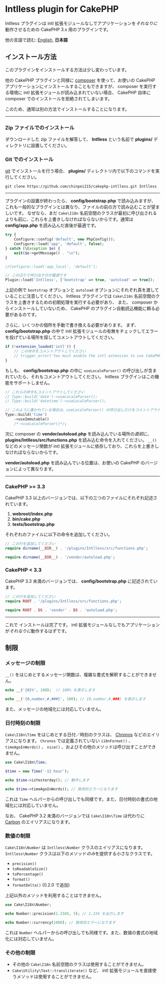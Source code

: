 # Intlless plugin for CakePHP

Intlless プラグインは intl 拡張モジュールなしでアプリケーションを*それなりに*動作させるための CakePHP 3.x 用のプラグインです。

他の言語で読む: [English](README.md), **日本語**

## インストール方法

このプラグインをインストールする方法は少し変わっています。

他の CakePHP プラグインと同様に [composer](http://getcomposer.org) を使って、お使いの CakePHP アプリケーションにインストールすることもできますが、
composer を実行する環境に intl 拡張モジュールが読み込まれていない場合、 CakePHP 自体に composer でのインストールを拒絶されてしまいます。

このため、通常は別の方法でインストールすることになります。

----
### Zip ファイルでのインストール
ダウンロードした zip ファイルを解答して、 **Intlless** という名前で **plugins/** ディレクトリに設置してください。

### Git でのインストール
[git](https://git-scm.com/) でインストールを行う場合、 **plugins/** ディレクトリ内で以下のコマンドを実行してください。

```
git clone https://github.com/chinpei215/cakephp-intlless.git Intlless
```
----

プラグインの設置が終わったら、 **config/bootstrap.php** で読み込みますが、これも一般的なプラグインとは異なり、ファイルの前の方で読み込むことが望ましいです。
なぜなら、まだ `Cake\I18n` 名前空間のクラスが最初に呼び出されるよりも前に、これらを上書きしなければならないからです。通常は **config/app.php** を読み込んだ直後が最適です。

```php
try {
    Configure::config('default', new PhpConfig());
    Configure::load('app', 'default', false);
} catch (\Exception $e) {
    exit($e->getMessage() . "\n");
}

//Configure::load('app_local', 'default');

// この辺りで呼び出すのが最適です
Plugin::load('Intlless', ['bootstrap' => true, 'autoload' => true]);
```
上記の例で `bootstrap` オプションと `autoload` オプションにそれぞれ真を渡していることに注意してください。
Intlless プラグインでは `Cake\I18n` 名前空間のクラスを上書きするための初期処理を実行する必要があり、
また、 composer からインストールしていないため、 CakePHP のプラグイン自動読込機能に頼る必要があるのです。

さらに、いくつかの個所を手動で書き換える必要があります。
まず、 **config/bootstrap.php** の中で intl 拡張モジュールの有無をチェックしてエラーを投げている場所を探してコメントアウトしてください。

```php
if (!extension_loaded('intl')) {
    // この命令をコメントアウトしてください
    // trigger_error('You must enable the intl extension to use CakePHP.', E_USER_ERROR);
}
```

もしも、 **config/bootstrap.php** の中に `useLocaleParser()` の呼び出しが含まれていたら、それもコメントアウトしてください。
Intlless プラグインはこの機能をサポートしません。

```php
// これらの命令もコメントアウトしてください
// Type::build('date')->useLocaleParser();
// Type::build('datetime')->useLocaleParser();

// このように書かれている場合は、useLocaleParser() の呼び出しだけをコメントアウトしてください。
Type::build('time')
    ->useImmutable()
    /*->useLocaleParser()*/;
```

次に composer の **vendor/autoload.php** を読み込んでいる場所の*直前*に、 **plugins/Intlless/src/functions.php** を読み込む命令を入れてください。
`__()` などのメッセージ関数が intl 拡張モジュールに依存しており、これらを上書きしなければならないからです。

**vendor/autoload.php** を読み込んでいる位置は、お使いの CakePHP のバージョンによって異なります。

----
### CakePHP &gt;= 3.3

CakePHP 3.3 以上のバージョンでは、以下の三つのファイルにそれぞれ記述されています。

1. **webroot/index.php**
2. **bin/cake.php**
3. **tests/bootstrap.php**

それぞれのファイルに以下の命令を追加してください。

```php
// この行を追加してください
require dirname(__DIR__) . '/plugins/Intlless/src/functions.php';

require dirname(__DIR__) . '/vendor/autoload.php';
```

### CakePHP &lt; 3.3

CakePHP 3.3 未満のバージョンでは、 **config/bootstrap.php** に記述されています。

```php
// この行を追加してください
require ROOT . '/plugins/Intlless/src/functions.php';

require ROOT . DS . 'vendor' . DS . 'autoload.php';
```
----

これで インストールは完了です。 intl 拡張モジュールなしでもアプリケーションが*それなりに*動作するはずです。

## 制限

### メッセージの制限

`__()` をはじめとするメッセージ関数は、複雑な書式を解釈することができません。

```php
echo __('{0}%', 100);  // 100% を表示します

echo __('{0,number,#,###}', 100); // {0,number,#,###} を表示します
```

また、メッセージの地域化には対応していません。

### 日付時刻の制限

`Cake\I18n\Time` をはじめとする日付／時刻のクラスは、 [Chronos](http://book.cakephp.org/3.0/ja/chronos.html) などのエイリアスになります。
`Chronos` では定義されていない `i18nFormat()` 、 `timeAgoInWords()` 、 `nice()` 、およびその他のメソッドは呼び出すことができません。

```php
use Cake\I18n\Time;

$time = new Time('-12 hour');

echo $time->isYesterday(); // 動作します

echo $time->timeAgoInWords(); // 致命的エラーになります
```

これは `Time` ヘルパーからの呼び出しでも同様です。また、日付時刻の書式の地域化には対応していません。

なお、 CakePHP 3.2 未満のバージョンでは `Cake\I18n\Time` は代わりに [Carbon](http://carbon.nesbot.com/) のエイリアスになります。

### 数値の制限

`Cake\I18n\Number` は `Intlless\Number` クラスのエイリアスになります。
`Intlless\Number` クラスは以下のメソッド*のみ*を提供する小さなクラスです。

- `precision()`
- `toReadableSize()`
- `toPercentage()`
- `format()`
- `formatDelta()` (0.2.0 で追加)

上記以外のメソッドを利用することはできません。
```php
use Cake\I18n\Number;

echo Number::precision(1.2345, 3); // 1.234 を出力します

echo Number::currency(1000); // 致命的エラーになります
```

これは `Number` ヘルパーからの呼び出しでも同様です。また、数値の書式の地域化には対応していません。

### その他の制限

- その他の `Cake\I18n` 名前空間のクラスは使用することができません。
- `Cake\Utility\Text::transliterate()` など、 intl 拡張モジュールを直接使うメソッドは使用することができません。
